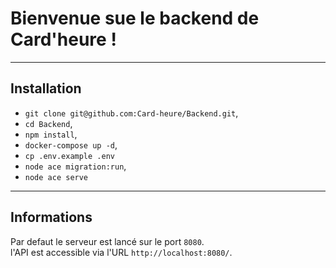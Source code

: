 # Bienvenue sue le backend de Card'heure !
___
## Installation

- `git clone git@github.com:Card-heure/Backend.git`,
- `cd Backend`,
- `npm install`,
- `docker-compose up -d`,
- `cp .env.example .env`
- `node ace migration:run`,
- `node ace serve`
___
## Informations

Par defaut le serveur est lancé sur le port `8080`.\
l'API est accessible via l'URL `http://localhost:8080/`.
